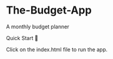 # The-Budget-App
A monthly budget planner

Quick Start 🚀

Click on the index.html file to run the app.
  
